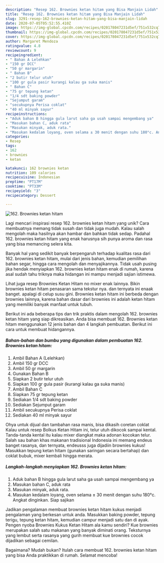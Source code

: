 ```yaml
---
description: "Resep 162. Brownies ketan hitam yang Bisa Manjain Lidah"
title: "Resep 162. Brownies ketan hitam yang Bisa Manjain Lidah"
slug: 3291-resep-162-brownies-ketan-hitam-yang-bisa-manjain-lidah
date: 2020-07-05T05:52:55.410Z
image: https://img-global.cpcdn.com/recipes/020178047231d5ef/751x532cq70/162-brownies-ketan-hitam-foto-resep-utama.jpg
thumbnail: https://img-global.cpcdn.com/recipes/020178047231d5ef/751x532cq70/162-brownies-ketan-hitam-foto-resep-utama.jpg
cover: https://img-global.cpcdn.com/recipes/020178047231d5ef/751x532cq70/162-brownies-ketan-hitam-foto-resep-utama.jpg
author: Margaret Mendoza
ratingvalue: 4.8
reviewcount: 9
recipeingredient:
- " Bahan A Lelehkan"
- "150 gr DCC"
- "50 gr margarin"
- " Bahan B"
- "2 butir telur utuh"
- "100 gr gula pasir kurangi kalau ga suka manis"
- " Bahan C"
- "75 gr tepung ketan"
- "1/4 sdt baking powder"
- "Sejumput garam"
- "secukupnya Perisa coklat"
- "40 ml minyak sayur"
recipeinstructions:
- "Aduk bahan B hingga gula larut saha ga usah sampai mengembang ya"
- "Masukan bahan C, aduk rata"
- "Masukan minyak, aduk rata."
- "Masukan kedalam loyang, oven selama ± 30 menit dengan suhu 180°c. Angkat dinginkan. Siap sajikan"
categories:
- Resep
tags:
- 162
- brownies
- ketan

katakunci: 162 brownies ketan 
nutrition: 109 calories
recipecuisine: Indonesian
preptime: "PT17M"
cooktime: "PT33M"
recipeyield: "3"
recipecategory: Dessert

---
```



![162. Brownies ketan hitam](https://img-global.cpcdn.com/recipes/020178047231d5ef/751x532cq70/162-brownies-ketan-hitam-foto-resep-utama.jpg)

Lagi mencari inspirasi resep 162. brownies ketan hitam yang unik? Cara membuatnya memang tidak susah dan tidak juga mudah. Kalau salah mengolah maka hasilnya akan hambar dan bahkan tidak sedap. Padahal 162. brownies ketan hitam yang enak harusnya sih punya aroma dan rasa yang bisa memancing selera kita.

Banyak hal yang sedikit banyak berpengaruh terhadap kualitas rasa dari 162. brownies ketan hitam, mulai dari jenis bahan, kemudian pemilihan bahan segar, hingga cara mengolah dan menyajikannya. Tidak usah pusing jika hendak menyiapkan 162. brownies ketan hitam enak di rumah, karena asal sudah tahu triknya maka hidangan ini mampu menjadi sajian istimewa.

Lihat juga resep Brownies Ketan Hitam no mixer enak lainnya. Bikin brownies ketan hitam penasaran sama tekstur nya. dan ternyata ini enaak banget. apalagi di celup susu gini. Brownies ketan hitam ini berbeda dengan brownies lainnya, karena bahan dasar dari brownies ini adalah ketan hitam yang memiliki banyak manfaat untuk tubuh.


Berikut ini ada beberapa tips dan trik praktis dalam mengolah 162. brownies ketan hitam yang siap dikreasikan. Anda bisa membuat 162. Brownies ketan hitam menggunakan 12 jenis bahan dan 4 langkah pembuatan. Berikut ini cara untuk membuat hidangannya.

<!--inarticleads1-->

##### Bahan-bahan dan bumbu yang digunakan dalam pembuatan 162. Brownies ketan hitam:

1. Ambil  Bahan A (Lelehkan)
1. Ambil 150 gr DCC
1. Ambil 50 gr margarin
1. Gunakan  Bahan B
1. Siapkan 2 butir telur utuh
1. Siapkan 100 gr gula pasir (kurangi kalau ga suka manis)
1. Ambil  Bahan C
1. Siapkan 75 gr tepung ketan
1. Sediakan 1/4 sdt baking powder
1. Sediakan Sejumput garam
1. Ambil secukupnya Perisa coklat
1. Sediakan 40 ml minyak sayur


Ohya untuk dijual dan tambahan rasa manis, bisa dikasih coretan coklat Kalau untuk resep Bolkus Ketan Hitam ini, telur utuh dikocok sampai kental. Tanda-tanda kental itu kalau mixer diangkat maka adonan kocokan telur. Salah sau bahan khas makanan tradisional Indonesia ini memang endeus banget rasanya, dan ternyata, endeusss juga dijadiin brownies kukus! Masukkan tepung ketan hitam (gunakan saringan secara bertahap) dan coklat bubuk, mixer kembali hingga merata. 

<!--inarticleads2-->

##### Langkah-langkah menyiapkan 162. Brownies ketan hitam:

1. Aduk bahan B hingga gula larut saha ga usah sampai mengembang ya
1. Masukan bahan C, aduk rata
1. Masukan minyak, aduk rata.
1. Masukan kedalam loyang, oven selama ± 30 menit dengan suhu 180°c. Angkat dinginkan. Siap sajikan


Jadikan pengalaman membuat brownies ketan hitam kukus menjadi pengalaman yang berkesan untuk anda. Masukkan baking powder, tepung terigu, tepung ketan hitam, kemudian campur menjadi satu dan di ayak. Pengen nyoba Brownies Kukus Ketan Hitam ala kamu sendiri? Kue brownies merupakan salah satu makanan yang banyak diminati orang. Teksturnya yang lembut serta rasanya yang gurih membuat kue brownies cocok dijadikan sebagai cemilan. 

Bagaimana? Mudah bukan? Itulah cara membuat 162. brownies ketan hitam yang bisa Anda praktikkan di rumah. Selamat mencoba!
